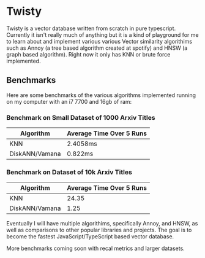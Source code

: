 # Twisty

Twisty is a vector database written from scratch in pure typescript. Currently it isn't really much of anything but it is a kind of playground for me to learn about and implement various various Vector similarity algorithims such as Annoy (a tree based algorithm created at spotify) and HNSW (a graph based algorithm). Right now it only has KNN or brute force implemented.

## Benchmarks

Here are some benchmarks of the various algorithms implemented running on my computer with an i7 7700 and 16gb of ram:

### Benchmark on Small Dataset of 1000 Arxiv Titles

| Algorithm      | Average Time Over 5 Runs |
| -------------- | ------------------------ |
| KNN            | 2.4058ms                 |
| DiskANN/Vamana | 0.822ms                  |

### Benchmark on Dataset of 10k Arxiv Titles

| Algorithm      | Average Time Over 5 Runs |
| -------------- | ------------------------ |
| KNN            | 24.35                    |
| DiskANN/Vamana | 1.25                     |

Eventually I will have multiple algorithims, specifically Annoy, and HNSW, as well as comparisons to other popular libraries and projects. The goal is to become the fastest JavaScript/TypeScript based vector database.

More benchmarks coming soon with recal metrics and larger datasets.
